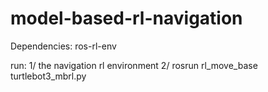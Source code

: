 # model-based-rl-navigation

Dependencies:
  ros-rl-env
 
 
run: 
1/ the navigation rl environment
2/ rosrun rl_move_base turtlebot3_mbrl.py
